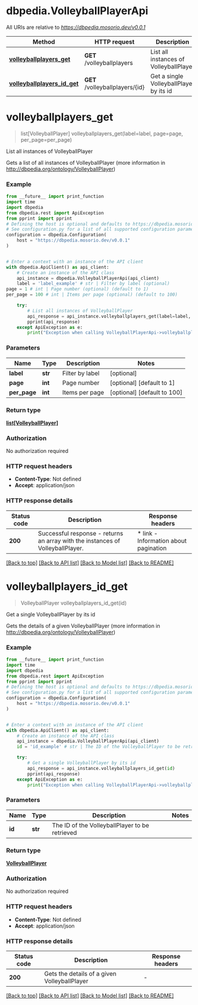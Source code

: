 # dbpedia.VolleyballPlayerApi

All URIs are relative to *https://dbpedia.mosorio.dev/v0.0.1*

Method | HTTP request | Description
------------- | ------------- | -------------
[**volleyballplayers_get**](VolleyballPlayerApi.md#volleyballplayers_get) | **GET** /volleyballplayers | List all instances of VolleyballPlayer
[**volleyballplayers_id_get**](VolleyballPlayerApi.md#volleyballplayers_id_get) | **GET** /volleyballplayers/{id} | Get a single VolleyballPlayer by its id


# **volleyballplayers_get**
> list[VolleyballPlayer] volleyballplayers_get(label=label, page=page, per_page=per_page)

List all instances of VolleyballPlayer

Gets a list of all instances of VolleyballPlayer (more information in http://dbpedia.org/ontology/VolleyballPlayer)

### Example

```python
from __future__ import print_function
import time
import dbpedia
from dbpedia.rest import ApiException
from pprint import pprint
# Defining the host is optional and defaults to https://dbpedia.mosorio.dev/v0.0.1
# See configuration.py for a list of all supported configuration parameters.
configuration = dbpedia.Configuration(
    host = "https://dbpedia.mosorio.dev/v0.0.1"
)


# Enter a context with an instance of the API client
with dbpedia.ApiClient() as api_client:
    # Create an instance of the API class
    api_instance = dbpedia.VolleyballPlayerApi(api_client)
    label = 'label_example' # str | Filter by label (optional)
page = 1 # int | Page number (optional) (default to 1)
per_page = 100 # int | Items per page (optional) (default to 100)

    try:
        # List all instances of VolleyballPlayer
        api_response = api_instance.volleyballplayers_get(label=label, page=page, per_page=per_page)
        pprint(api_response)
    except ApiException as e:
        print("Exception when calling VolleyballPlayerApi->volleyballplayers_get: %s\n" % e)
```

### Parameters

Name | Type | Description  | Notes
------------- | ------------- | ------------- | -------------
 **label** | **str**| Filter by label | [optional] 
 **page** | **int**| Page number | [optional] [default to 1]
 **per_page** | **int**| Items per page | [optional] [default to 100]

### Return type

[**list[VolleyballPlayer]**](VolleyballPlayer.md)

### Authorization

No authorization required

### HTTP request headers

 - **Content-Type**: Not defined
 - **Accept**: application/json

### HTTP response details
| Status code | Description | Response headers |
|-------------|-------------|------------------|
**200** | Successful response - returns an array with the instances of VolleyballPlayer. |  * link - Information about pagination <br>  |

[[Back to top]](#) [[Back to API list]](../README.md#documentation-for-api-endpoints) [[Back to Model list]](../README.md#documentation-for-models) [[Back to README]](../README.md)

# **volleyballplayers_id_get**
> VolleyballPlayer volleyballplayers_id_get(id)

Get a single VolleyballPlayer by its id

Gets the details of a given VolleyballPlayer (more information in http://dbpedia.org/ontology/VolleyballPlayer)

### Example

```python
from __future__ import print_function
import time
import dbpedia
from dbpedia.rest import ApiException
from pprint import pprint
# Defining the host is optional and defaults to https://dbpedia.mosorio.dev/v0.0.1
# See configuration.py for a list of all supported configuration parameters.
configuration = dbpedia.Configuration(
    host = "https://dbpedia.mosorio.dev/v0.0.1"
)


# Enter a context with an instance of the API client
with dbpedia.ApiClient() as api_client:
    # Create an instance of the API class
    api_instance = dbpedia.VolleyballPlayerApi(api_client)
    id = 'id_example' # str | The ID of the VolleyballPlayer to be retrieved

    try:
        # Get a single VolleyballPlayer by its id
        api_response = api_instance.volleyballplayers_id_get(id)
        pprint(api_response)
    except ApiException as e:
        print("Exception when calling VolleyballPlayerApi->volleyballplayers_id_get: %s\n" % e)
```

### Parameters

Name | Type | Description  | Notes
------------- | ------------- | ------------- | -------------
 **id** | **str**| The ID of the VolleyballPlayer to be retrieved | 

### Return type

[**VolleyballPlayer**](VolleyballPlayer.md)

### Authorization

No authorization required

### HTTP request headers

 - **Content-Type**: Not defined
 - **Accept**: application/json

### HTTP response details
| Status code | Description | Response headers |
|-------------|-------------|------------------|
**200** | Gets the details of a given VolleyballPlayer |  -  |

[[Back to top]](#) [[Back to API list]](../README.md#documentation-for-api-endpoints) [[Back to Model list]](../README.md#documentation-for-models) [[Back to README]](../README.md)

